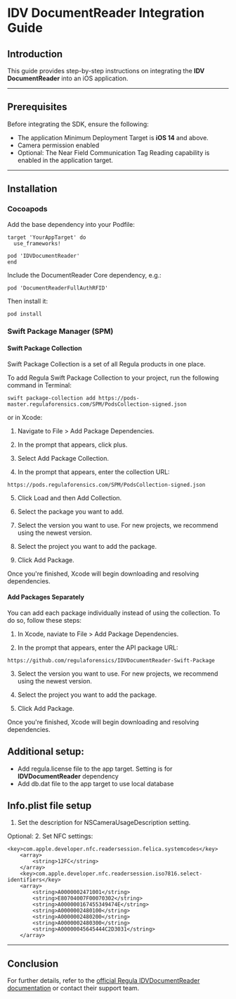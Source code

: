 # IDV DocumentReader Integration Guide

## Introduction

This guide provides step-by-step instructions on integrating the **IDV DocumentReader** into an iOS application. 

---

## Prerequisites

Before integrating the SDK, ensure the following:

- The application Minimum Deployment Target is **iOS 14** and above.
- Camera permission enabled
- Optional: The Near Field Communication Tag Reading capability is enabled in the application target.

---

## Installation

### Cocoapods

Add the base dependency into your Podfile:

```
target 'YourAppTarget' do
  use_frameworks!
  
pod 'IDVDocumentReader'
end
```

Include the DocumentReader Core dependency, e.g.:

```
pod 'DocumentReaderFullAuthRFID'
```

Then install it:

```
pod install
```

### Swift Package Manager (SPM)

#### Swift Package Collection

Swift Package Collection is a set of all Regula products in one place.

To add Regula Swift Package Collection to your project, run the following command in Terminal:

```
swift package-collection add https://pods-master.regulaforensics.com/SPM/PodsCollection-signed.json
```

or in Xcode:

1. Navigate to File > Add Package Dependencies.

2. In the prompt that appears, click plus.

3. Select Add Package Collection.

4. In the prompt that appears, enter the collection URL:

```
https://pods.regulaforensics.com/SPM/PodsCollection-signed.json
```

5. Click Load and then Add Collection.

6. Select the package you want to add.

7. Select the version you want to use. For new projects, we recommend using the newest version.

8. Select the project you want to add the package.

9. Click Add Package.

Once you're finished, Xcode will begin downloading and resolving dependencies.


#### Add Packages Separately

You can add each package individually instead of using the collection. To do so, follow these steps:

1. In Xcode, naviate to File > Add Package Dependencies.

2. In the prompt that appears, enter the API package URL:

```
https://github.com/regulaforensics/IDVDocumentReader-Swift-Package
```

3. Select the version you want to use. For new projects, we recommend using the newest version.

4. Select the project you want to add the package.

5. Click Add Package.

Once you're finished, Xcode will begin downloading and resolving dependencies.

## Additional setup:

- Add regula.license file to the app target. Setting is for **IDVDocumentReader** dependency
- Add db.dat file to the app target to use local database

## Info.plist file setup

1. Set the description for NSCameraUsageDescription setting.

Optional:
2. Set NFC settings:

```
<key>com.apple.developer.nfc.readersession.felica.systemcodes</key>
    <array>
        <string>12FC</string>
    </array>
    <key>com.apple.developer.nfc.readersession.iso7816.select-identifiers</key>
    <array>
        <string>A0000002471001</string>
        <string>E80704007F00070302</string>
        <string>A000000167455349474E</string>
        <string>A0000002480100</string>
        <string>A0000002480200</string>
        <string>A0000002480300</string>
        <string>A00000045645444C2D3031</string>
    </array>
```

---

## Conclusion

For further details, refer to the [official Regula IDVDocumentReader documentation](https://docs.regulaforensics.com/develop/idv/) or contact their support team.
